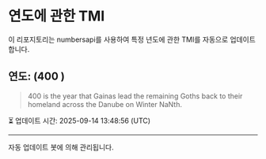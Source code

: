 
# 연도에 관한 TMI

이 리포지토리는 numbersapi를 사용하여 특정 년도에 관한 TMI를 자동으로 업데이트합니다.

## 연도: (400 )
> 400 is the year that Gainas lead the remaining Goths back to their homeland across the Danube on Winter NaNth.

⏳ 업데이트 시간: 2025-09-14 13:48:56 (UTC)

---
자동 업데이트 봇에 의해 관리됩니다.
